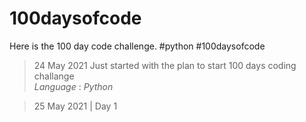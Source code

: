 # 100daysofcode
Here is the 100 day code challenge. #python #100daysofcode

> 24 May 2021
Just started with the plan to start 100 days coding challange <br>
*Language* : *Python*

> 25 May 2021 | Day 1

